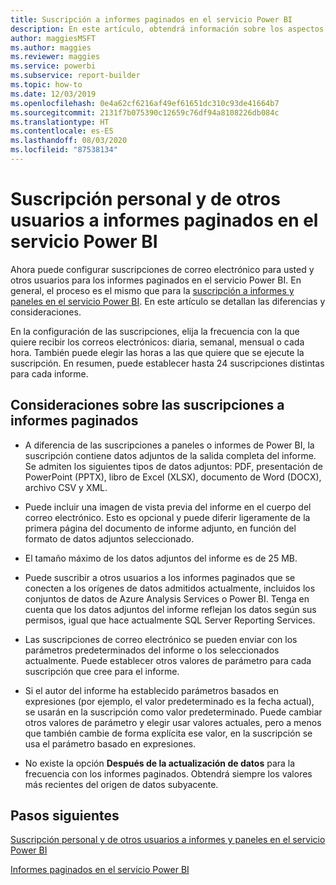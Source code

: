 ```yaml
---
title: Suscripción a informes paginados en el servicio Power BI
description: En este artículo, obtendrá información sobre los aspectos que tener en cuenta para la suscripción a informes paginados en el servicio Power BI.
author: maggiesMSFT
ms.author: maggies
ms.reviewer: maggies
ms.service: powerbi
ms.subservice: report-builder
ms.topic: how-to
ms.date: 12/03/2019
ms.openlocfilehash: 0e4a62cf6216af49ef61651dc310c93de41664b7
ms.sourcegitcommit: 2131f7b075390c12659c76df94a8108226db084c
ms.translationtype: HT
ms.contentlocale: es-ES
ms.lasthandoff: 08/03/2020
ms.locfileid: "87538134"
---
```

# <a name="subscribe-yourself-and-others-to-paginated-reports-in-the-power-bi-service"></a>Suscripción personal y de otros usuarios a informes paginados en el servicio Power BI 

Ahora puede configurar suscripciones de correo electrónico para usted y otros usuarios para los informes paginados en el servicio Power BI. En general, el proceso es el mismo que para la [suscripción a informes y paneles en el servicio Power BI](end-user-subscribe.md). En este artículo se detallan las diferencias y consideraciones. 

En la configuración de las suscripciones, elija la frecuencia con la que quiere recibir los correos electrónicos: diaria, semanal, mensual o cada hora. También puede elegir las horas a las que quiere que se ejecute la suscripción. En resumen, puede establecer hasta 24 suscripciones distintas para cada informe. 

## <a name="considerations-for-paginated-report-subscriptions"></a>Consideraciones sobre las suscripciones a informes paginados 

- A diferencia de las suscripciones a paneles o informes de Power BI, la suscripción contiene datos adjuntos de la salida completa del informe.  Se admiten los siguientes tipos de datos adjuntos: PDF, presentación de PowerPoint (PPTX), libro de Excel (XLSX), documento de Word (DOCX), archivo CSV y XML.

- Puede incluir una imagen de vista previa del informe en el cuerpo del correo electrónico.  Esto es opcional y puede diferir ligeramente de la primera página del documento de informe adjunto, en función del formato de datos adjuntos seleccionado. 

- El tamaño máximo de los datos adjuntos del informe es de 25 MB. 

- Puede suscribir a otros usuarios a los informes paginados que se conecten a los orígenes de datos admitidos actualmente, incluidos los conjuntos de datos de Azure Analysis Services o Power BI. Tenga en cuenta que los datos adjuntos del informe reflejan los datos según sus permisos, igual que hace actualmente SQL Server Reporting Services. 

- Las suscripciones de correo electrónico se pueden enviar con los parámetros predeterminados del informe o los seleccionados actualmente.  Puede establecer otros valores de parámetro para cada suscripción que cree para el informe. 

- Si el autor del informe ha establecido parámetros basados en expresiones (por ejemplo, el valor predeterminado es la fecha actual), se usarán en la suscripción como valor predeterminado. Puede cambiar otros valores de parámetro y elegir usar valores actuales, pero a menos que también cambie de forma explícita ese valor, en la suscripción se usa el parámetro basado en expresiones.

- No existe la opción **Después de la actualización de datos** para la frecuencia con los informes paginados. Obtendrá siempre los valores más recientes del origen de datos subyacente. 

## <a name="next-steps"></a>Pasos siguientes

[Suscripción personal y de otros usuarios a informes y paneles en el servicio Power BI](../collaborate-share/service-report-subscribe.md)

[Informes paginados en el servicio Power BI](end-user-paginated-report.md)
